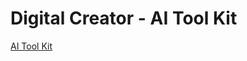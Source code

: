# Digital Creator - AI Tool Kit

[AI Tool Kit](Digital%20Creator%20-%20AI%20Tool%20Kit%2007c0ef0805dd4e01b0a34637d99f35ba/AI%20Tool%20Kit%209a6f727dd4d048bf92dd3e7bc572e01d.csv)

[](Digital%20Creator%20-%20AI%20Tool%20Kit%2007c0ef0805dd4e01b0a34637d99f35ba/Untitled%20d2ece82ae77c42539d19dc8f0d7c81e4.md)
